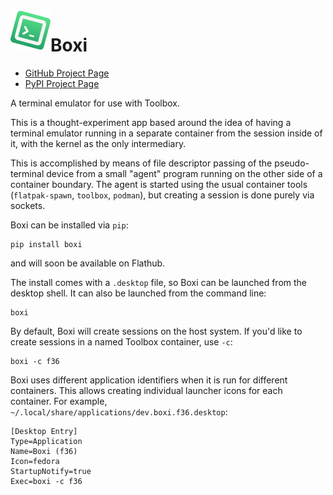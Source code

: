 <img align="left" width="64" height="64" src="data/share/icons/hicolor/scalable/apps/dev.boxi.svg">

# Boxi

 - [GitHub Project Page](https://github.com/allisonkarlitskaya/boxi/)
 - [PyPI Project Page](https://pypi.org/project/boxi/)

A terminal emulator for use with Toolbox.

This is a thought-experiment app based around the idea of having a terminal emulator running in a separate container from the session inside of it, with the kernel as the only intermediary.

This is accomplished by means of file descriptor passing of the pseudo-terminal device from a small "agent" program running on the other side of a container boundary.  The agent is started using the usual container tools (`flatpak-spawn`, `toolbox`, `podman`), but creating a session is done purely via sockets.

Boxi can be installed via `pip`:

```
pip install boxi
```

and will soon be available on Flathub.

The install comes with a `.desktop` file, so Boxi can be launched from the desktop shell.  It can also be launched from the command line:

```
boxi
```

By default, Boxi will create sessions on the host system.  If you'd like to create sessions in a named Toolbox container, use `-c`:

```
boxi -c f36
```

Boxi uses different application identifiers when it is run for different containers.  This allows creating individual launcher icons for each container.  For example, `~/.local/share/applications/dev.boxi.f36.desktop`:

```
[Desktop Entry]
Type=Application
Name=Boxi (f36)
Icon=fedora
StartupNotify=true
Exec=boxi -c f36
```
